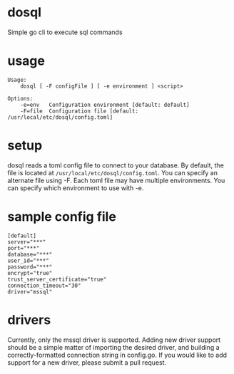 # dosql
Simple go cli to execute sql commands

# usage
```
Usage:
	dosql [ -F configFile ] [ -e environment ] <script>

Options:
	-e=env   Configuration environment [default: default]
	-F=file  Configuration file [default: /usr/local/etc/dosql/config.toml]
```

# setup
dosql reads a toml config file to connect to your database.  By default, the file is located at `/usr/local/etc/dosql/config.toml`.  You can specify an alternate file using -F.  Each toml file may have multiple environments.  You can specify which environment to use with -e.

# sample config file
```
[default]
server="***"
port="***"
database="***"
user_id="***"
password="***"
encrypt="true"
trust_server_certificate="true"
connection_timeout="30"
driver="mssql"
```

# drivers
Currently, only the mssql driver is supported.  Adding new driver support should be a simple matter of importing the desired driver, and building a correctly-formatted connection string in config.go.  If you would like to add support for a new driver, please submit a pull request.
